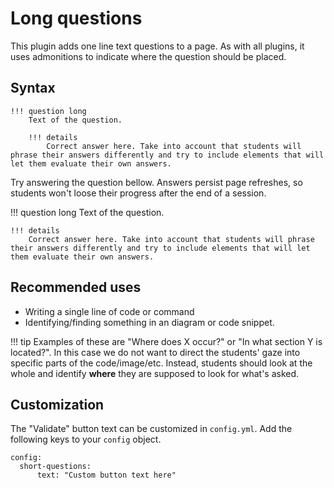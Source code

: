 # Long questions

This plugin adds one line text questions to a page. As with all plugins, it uses admonitions to indicate where the question should be placed. 

## Syntax

```
!!! question long
    Text of the question. 

    !!! details
        Correct answer here. Take into account that students will phrase their answers differently and try to include elements that will let them evaluate their own answers.
```

Try answering the question bellow. Answers persist page refreshes, so students won't loose their progress after the end of a session. 

!!! question long
    Text of the question. 

    !!! details
        Correct answer here. Take into account that students will phrase their answers differently and try to include elements that will let them evaluate their own answers.

## Recommended uses

* Writing a single line of code or command
* Identifying/finding something in an diagram or code snippet. 

!!! tip
    Examples of these are "Where does X occur?" or "In what section Y is located?". In this case we do not want to direct the students' gaze into specific parts of the code/image/etc. Instead, students should look at the whole and identify **where** they are supposed to look for what's asked.


## Customization

The "Validate" button text can be customized in `config.yml`. Add the following keys to your `config` object.

```
config:
  short-questions:
      text: "Custom button text here"
```
